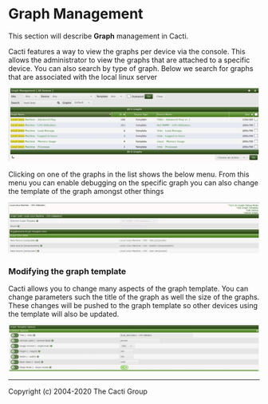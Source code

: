 # Graph Management

This section will describe **Graph** management in Cacti.

Cacti features a way to view the graphs per device via the console. This allows
the administrator to view the graphs that are attached to a specific device. You
can also search by type of graph. Below we search for graphs that are
associated with the local linux server

![graph managment](images/cacti_graph_managment.JPG)

Clicking on one of the graphs in the list shows the below menu. From this menu
you can enable debugging on the specific graph you can also change the template
of the graph amongst other things

![Graph managment click](images/cacti_graph_managment_graph.JPG)

### Modifying the graph template

Cacti allows you to change many aspects of the graph template.  You can
change parameters such the title of the graph as well the size of the graphs. 
These changes will be pushed to the graph template so other devices using the template 
will also be updated.

![Graph template options](images/cacti_graph_template_options.JPG)

---
Copyright (c) 2004-2020 The Cacti Group
